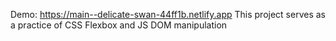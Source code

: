 Demo: https://main--delicate-swan-44ff1b.netlify.app
This project serves as a practice of CSS Flexbox and JS DOM manipulation
